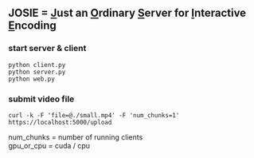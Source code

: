 ## JOSIE = <u>J</u>ust an <u>O</u>rdinary <u>S</u>erver for <u>I</u>nteractive <u>E</u>ncoding

### start server & client  
```python client.py```  
```python server.py```  
```python web.py```  

### submit video file  
```curl -k -F 'file=@./small.mp4' -F 'num_chunks=1' https://localhost:5000/upload```  

num_chunks = number of running clients  
gpu_or_cpu = cuda / cpu
